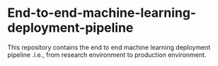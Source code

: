 # End-to-end-machine-learning-deployment-pipeline
This repository contains the end to end machine learning deployment pipeline .i.e., from research environment to production environment.

